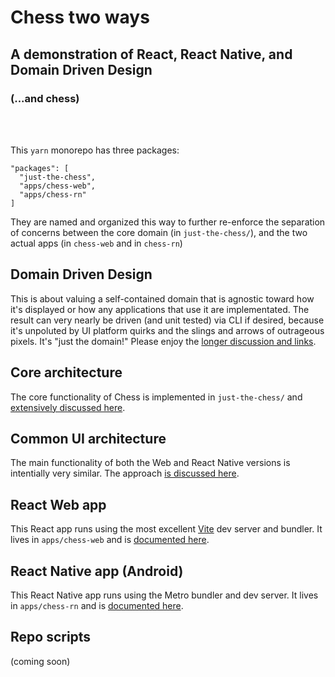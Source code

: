 # Chess two ways
## A demonstration of React, React Native, and Domain Driven Design 
### (...and chess)
<br>
<br>

This `yarn` monorepo has three packages:

```  
"packages": [
  "just-the-chess",
  "apps/chess-web",
  "apps/chess-rn"
]
```

They are named and organized this way to further re-enforce the separation of concerns between the core domain (in `just-the-chess/`), and the two actual apps (in `chess-web` and in `chess-rn`)

## Domain Driven Design 
This is about valuing a self-contained domain that is agnostic toward how it's displayed or how any applications that use it are implementated.  The result can very nearly be driven (and unit tested) via CLI if desired, because it's unpoluted by UI platform quirks and the slings and arrows of outrageous pixels. It's "just the domain!" Please enjoy the [longer discussion and links](./DDD.md).

## Core architecture
The core functionality of Chess is implemented in `just-the-chess/` and [extensively discussed here](./just-the-chess/CORE_ARCH.md). 

## Common UI architecture
The main functionality of both the Web and React Native versions is intentially very similar.  The approach [is discussed here](./UI-COMMON-ARCH.md). 

## React Web app
This React app runs using the most excellent [Vite](https://vitejs.dev/) dev server and bundler.  It lives in `apps/chess-web` and is [documented here](./apps/chess-web/README.md).

## React Native app (Android)
This React Native app runs using the Metro bundler and dev server.  It lives in `apps/chess-rn` and is [documented here](./apps/chess-rn/README.md).

## Repo scripts

(coming soon)


